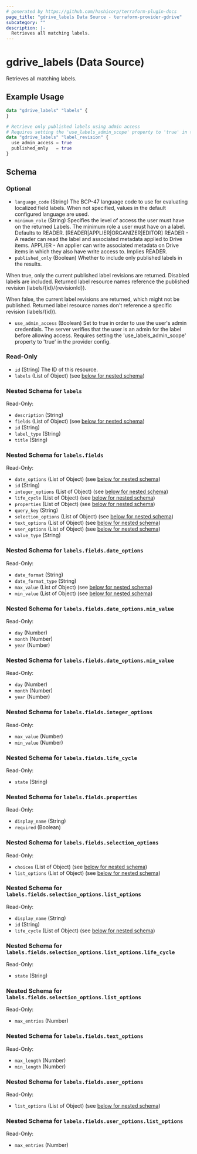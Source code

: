 ```yaml
---
# generated by https://github.com/hashicorp/terraform-plugin-docs
page_title: "gdrive_labels Data Source - terraform-provider-gdrive"
subcategory: ""
description: |-
  Retrieves all matching labels.
---
```


# gdrive_labels (Data Source)

Retrieves all matching labels.

## Example Usage

```terraform
data "gdrive_labels" "labels" {
}

# Retrieve only published labels using admin access
# Requires setting the 'use_labels_admin_scope' property to 'true' in the provider config.
data "gdrive_labels" "label_revision" {
  use_admin_access = true
  published_only   = true
}
```

<!-- schema generated by tfplugindocs -->
## Schema

### Optional

- `language_code` (String) The BCP-47 language code to use for evaluating localized field labels.
When not specified, values in the default configured language are used.
- `minimum_role` (String) Specifies the level of access the user must have on the returned Labels.
The minimum role a user must have on a label.
Defaults to READER.
[READER|APPLIER|ORGANIZER|EDITOR]
READER     - A reader can read the label and associated metadata applied to Drive items.
APPLIER    - An applier can write associated metadata on Drive items in which they also have write access to. Implies READER.
- `published_only` (Boolean) Whether to include only published labels in the results.

When true, only the current published label revisions are returned.
Disabled labels are included.
Returned label resource names reference the published revision (labels/{id}/{revisionId}).

When false, the current label revisions are returned, which might not be published.
Returned label resource names don't reference a specific revision (labels/{id}).
- `use_admin_access` (Boolean) Set to true in order to use the user's admin credentials.
The server verifies that the user is an admin for the label before allowing access.
Requires setting the 'use_labels_admin_scope' property to 'true' in the provider config.

### Read-Only

- `id` (String) The ID of this resource.
- `labels` (List of Object) (see [below for nested schema](#nestedatt--labels))

<a id="nestedatt--labels"></a>
### Nested Schema for `labels`

Read-Only:

- `description` (String)
- `fields` (List of Object) (see [below for nested schema](#nestedobjatt--labels--fields))
- `id` (String)
- `label_type` (String)
- `title` (String)

<a id="nestedobjatt--labels--fields"></a>
### Nested Schema for `labels.fields`

Read-Only:

- `date_options` (List of Object) (see [below for nested schema](#nestedobjatt--labels--fields--date_options))
- `id` (String)
- `integer_options` (List of Object) (see [below for nested schema](#nestedobjatt--labels--fields--integer_options))
- `life_cycle` (List of Object) (see [below for nested schema](#nestedobjatt--labels--fields--life_cycle))
- `properties` (List of Object) (see [below for nested schema](#nestedobjatt--labels--fields--properties))
- `query_key` (String)
- `selection_options` (List of Object) (see [below for nested schema](#nestedobjatt--labels--fields--selection_options))
- `text_options` (List of Object) (see [below for nested schema](#nestedobjatt--labels--fields--text_options))
- `user_options` (List of Object) (see [below for nested schema](#nestedobjatt--labels--fields--user_options))
- `value_type` (String)

<a id="nestedobjatt--labels--fields--date_options"></a>
### Nested Schema for `labels.fields.date_options`

Read-Only:

- `date_format` (String)
- `date_format_type` (String)
- `max_value` (List of Object) (see [below for nested schema](#nestedobjatt--labels--fields--date_options--max_value))
- `min_value` (List of Object) (see [below for nested schema](#nestedobjatt--labels--fields--date_options--min_value))

<a id="nestedobjatt--labels--fields--date_options--max_value"></a>
### Nested Schema for `labels.fields.date_options.min_value`

Read-Only:

- `day` (Number)
- `month` (Number)
- `year` (Number)


<a id="nestedobjatt--labels--fields--date_options--min_value"></a>
### Nested Schema for `labels.fields.date_options.min_value`

Read-Only:

- `day` (Number)
- `month` (Number)
- `year` (Number)



<a id="nestedobjatt--labels--fields--integer_options"></a>
### Nested Schema for `labels.fields.integer_options`

Read-Only:

- `max_value` (Number)
- `min_value` (Number)


<a id="nestedobjatt--labels--fields--life_cycle"></a>
### Nested Schema for `labels.fields.life_cycle`

Read-Only:

- `state` (String)


<a id="nestedobjatt--labels--fields--properties"></a>
### Nested Schema for `labels.fields.properties`

Read-Only:

- `display_name` (String)
- `required` (Boolean)


<a id="nestedobjatt--labels--fields--selection_options"></a>
### Nested Schema for `labels.fields.selection_options`

Read-Only:

- `choices` (List of Object) (see [below for nested schema](#nestedobjatt--labels--fields--selection_options--choices))
- `list_options` (List of Object) (see [below for nested schema](#nestedobjatt--labels--fields--selection_options--list_options))

<a id="nestedobjatt--labels--fields--selection_options--choices"></a>
### Nested Schema for `labels.fields.selection_options.list_options`

Read-Only:

- `display_name` (String)
- `id` (String)
- `life_cycle` (List of Object) (see [below for nested schema](#nestedobjatt--labels--fields--selection_options--list_options--life_cycle))

<a id="nestedobjatt--labels--fields--selection_options--list_options--life_cycle"></a>
### Nested Schema for `labels.fields.selection_options.list_options.life_cycle`

Read-Only:

- `state` (String)



<a id="nestedobjatt--labels--fields--selection_options--list_options"></a>
### Nested Schema for `labels.fields.selection_options.list_options`

Read-Only:

- `max_entries` (Number)



<a id="nestedobjatt--labels--fields--text_options"></a>
### Nested Schema for `labels.fields.text_options`

Read-Only:

- `max_length` (Number)
- `min_length` (Number)


<a id="nestedobjatt--labels--fields--user_options"></a>
### Nested Schema for `labels.fields.user_options`

Read-Only:

- `list_options` (List of Object) (see [below for nested schema](#nestedobjatt--labels--fields--user_options--list_options))

<a id="nestedobjatt--labels--fields--user_options--list_options"></a>
### Nested Schema for `labels.fields.user_options.list_options`

Read-Only:

- `max_entries` (Number)
